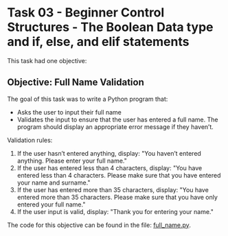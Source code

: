 # Task 03 - Beginner Control Structures - The Boolean Data type and if, else, and elif statements

This task had one objective:

## Objective: Full Name Validation

The goal of this task was to write a Python program that:

- Asks the user to input their full name
- Validates the input to ensure that the user has entered a full name. The program should display an appropriate error message if they haven’t.

Validation rules:

1. If the user hasn’t entered anything, display: "You haven’t entered anything. Please enter your full name."
1. If the user has entered less than 4 characters, display: "You have entered less than 4 characters. Please make sure that you have entered your name and surname."
1. If the user has entered more than 35 characters, display: "You have entered more than 35 characters. Please make sure that you have only entered your full name."
1. If the user input is valid, display: "Thank you for entering your name."

The code for this objective can be found in the file: [full_name.py](https://github.com/G-o-r-a-n/Learning-Python/blob/main/Task%2003%20-%20Beginner%20Control%20Structures%20-%20The%20Boolean%20Data%20type%20and%20if%2C%20else%2C%20and%20elif%20statements/full_name.py).